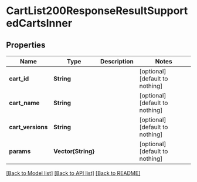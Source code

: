 # CartList200ResponseResultSupportedCartsInner


## Properties
Name | Type | Description | Notes
------------ | ------------- | ------------- | -------------
**cart_id** | **String** |  | [optional] [default to nothing]
**cart_name** | **String** |  | [optional] [default to nothing]
**cart_versions** | **String** |  | [optional] [default to nothing]
**params** | **Vector{String}** |  | [optional] [default to nothing]


[[Back to Model list]](../README.md#models) [[Back to API list]](../README.md#api-endpoints) [[Back to README]](../README.md)



